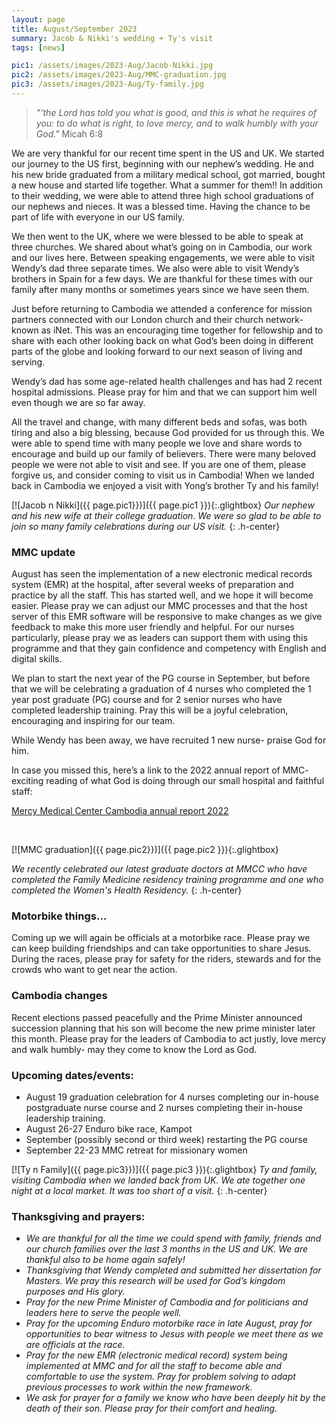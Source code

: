 ```yaml
---
layout: page
title: August/September 2023
summary: Jacob & Nikki's wedding + Ty's visit
tags: [news]

pic1: /assets/images/2023-Aug/Jacob-Nikki.jpg
pic2: /assets/images/2023-Aug/MMC-graduation.jpg
pic3: /assets/images/2023-Aug/Ty-family.jpg
---
```


>*"‘the Lord has told you what is good, and this is what he requires of you: to do what is right, to love mercy, and to walk humbly with your God."* Micah 6:8

We are very thankful for our recent time spent in the US and UK. We started our journey to the US first, beginning with our nephew’s wedding. He and his new bride graduated from a military medical school, got married, bought a new house and started life together. What a summer for them!! In addition to their wedding, we were able to attend three high school graduations of our nephews and nieces. It was a blessed time. Having the chance to be part of life with everyone in our US family.

We then went to the UK, where we were blessed to be able to speak at three churches. We shared about what’s going on in Cambodia, our work and our lives here. Between speaking engagements, we were able to visit Wendy’s dad three separate times. We also were able to visit Wendy’s brothers in Spain for a few days. We are thankful for these times with our family after many months or sometimes years since we have seen them. 

Just before returning to Cambodia we attended a conference for mission partners connected with our London church and their church network- known as iNet.  This was an encouraging time together for fellowship and to share with each other looking back on what God’s been doing in different parts of the globe and looking forward to our next season of living and serving. 

Wendy’s dad has some age-related health challenges and has had 2 recent hospital admissions. Please pray for him and that we can support him well even though we are so far away. 

All the travel and change, with many different beds and sofas, was both tiring and also a big blessing, because God provided for us through this. We were able to spend time with many people we love and share words to encourage and build up our family of believers. There were many beloved people we were not able to visit and see. If you are one of them, please forgive us, and consider coming to visit us in Cambodia! When we landed back in Cambodia we enjoyed a visit with Yong’s brother Ty and his family!

[![Jacob n Nikki]({{ page.pic1}})]({{ page.pic1 }}){:.glightbox}
*Our nephew and his new wife at their college graduation. We were so glad to be able to join so many family celebrations during our US visit.*
{: .h-center}

### MMC update ###
August has seen the implementation of a new electronic medical records system (EMR) at the hospital, after several weeks of preparation and practice by all the staff. This has started well, and we hope it will become easier. Please pray we can adjust our MMC processes and that the host server of this EMR software will be responsive to make changes as we give feedback to make this more user friendly and helpful. For our nurses particularly, please pray we as leaders can support them with using this programme and that they gain confidence and competency with English and digital skills. 

We plan to start the next year of the PG course in September, but before that we will be celebrating a graduation of 4 nurses who completed the 1 year post graduate (PG) course and for 2 senior nurses who have completed leadership training. Pray this will be a joyful celebration, encouraging and inspiring for our team. 

While Wendy has been away, we have recruited 1 new nurse- praise God for him. 

In case you missed this, here’s a link to the 2022 annual report of MMC- exciting reading of what God is doing through our small hospital and faithful staff:

[Mercy Medical Center Cambodia annual report 2022](https://click.mlsend.com/link/c/YT0yMjgxMjcyNDgwNzc1NTM5OTkyJmM9dzBuNCZlPTMzMiZiPTExODkwMTkyNDMmZD1jNmk1cTNs.AccxhgP6gfk-tv8zdoz2JOsCpiIkCGiIeEvTitFZm7k)

<br>

[![MMC graduation]({{ page.pic2}})]({{ page.pic2 }}){:.glightbox}

*We recently celebrated our latest graduate doctors at MMCC who have completed the Family Medicine residency training programme and one who completed the Women's Health Residency.*
{: .h-center}

### Motorbike things… ###

Coming up we will again be officials at a motorbike race. Please pray we can keep building friendships and can take opportunities to share Jesus. During the races, please pray for safety for the riders, stewards and for the crowds who want to get near the action. 

### Cambodia changes ###

Recent elections passed peacefully and the Prime Minister announced succession planning that his son will become the new prime minister later this month. Please pray for the leaders of Cambodia to act justly, love mercy and walk humbly- may they come to know the Lord as God.  

### Upcoming dates/events: ###

- August 19 graduation celebration for 4 nurses completing our in-house postgraduate nurse course and 2 nurses completing their in-house leadership training.  
- August 26-27 Enduro bike race, Kampot
- September (possibly second or third week) restarting the PG course 
- September 22-23 MMC retreat for missionary women

[![Ty n Family]({{ page.pic3}})]({{ page.pic3 }}){:.glightbox}
*Ty and family, visiting Cambodia when we landed back from UK. We ate together one night at a local market. It was too short of a visit.*
{: .h-center}

### Thanksgiving and prayers: ###

- *We are thankful for all the time we could spend with family, friends and our church families over the last 3 months in the US and UK. We are thankful also to be home again safely!*
- *Thanksgiving that Wendy completed and submitted her dissertation for Masters. We pray this research will be used for God’s kingdom purposes and His glory.*
- *Pray for the new Prime Minister of Cambodia and for politicians and leaders here to serve the people well.*
- *Pray for the upcoming Enduro motorbike race in late August, pray for opportunities to bear witness to Jesus with people we meet there as we are officials at the race.*
- *Pray for the new EMR (electronic medical record) system being implemented at MMC and for all the staff to become able and comfortable to use the system. Pray for problem solving to adapt previous processes to work within the new framework.*
- *We ask for prayer for a family we know who have been deeply hit by the death of their son. Please pray for their comfort and healing.*
